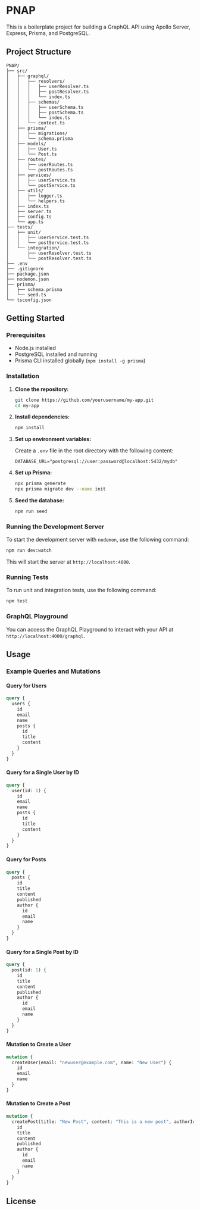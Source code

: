 # PNAP

This is a boilerplate project for building a GraphQL API using Apollo Server, Express, Prisma, and PostgreSQL.

## Project Structure

```
PNAP/
├── src/
│   ├── graphql/
│   │   ├── resolvers/
│   │   │   ├── userResolver.ts
│   │   │   ├── postResolver.ts
│   │   │   └── index.ts
│   │   ├── schemas/
│   │   │   ├── userSchema.ts
│   │   │   ├── postSchema.ts
│   │   │   └── index.ts
│   │   └── context.ts
│   ├── prisma/
│   │   ├── migrations/
│   │   └── schema.prisma
│   ├── models/
│   │   ├── User.ts
│   │   └── Post.ts
│   ├── routes/
│   │   ├── userRoutes.ts
│   │   └── postRoutes.ts
│   ├── services/
│   │   ├── userService.ts
│   │   └── postService.ts
│   ├── utils/
│   │   ├── logger.ts
│   │   └── helpers.ts
│   ├── index.ts
│   ├── server.ts
│   ├── config.ts
│   └── app.ts
├── tests/
│   ├── unit/
│   │   ├── userService.test.ts
│   │   └── postService.test.ts
│   └── integration/
│       ├── userResolver.test.ts
│       └── postResolver.test.ts
├── .env
├── .gitignore
├── package.json
├── nodemon.json
├── prisma/
│   ├── schema.prisma
│   └── seed.ts
└── tsconfig.json
```

## Getting Started

### Prerequisites

- Node.js installed
- PostgreSQL installed and running
- Prisma CLI installed globally (`npm install -g prisma`)

### Installation

1. **Clone the repository:**

   ```sh
   git clone https://github.com/yourusername/my-app.git
   cd my-app
   ```

2. **Install dependencies:**

   ```sh
   npm install
   ```

3. **Set up environment variables:**

   Create a `.env` file in the root directory with the following content:

   ```env
   DATABASE_URL="postgresql://user:password@localhost:5432/mydb"
   ```

4. **Set up Prisma:**

   ```sh
   npx prisma generate
   npx prisma migrate dev --name init
   ```

5. **Seed the database:**

   ```sh
   npm run seed
   ```

### Running the Development Server

To start the development server with `nodemon`, use the following command:

```sh
npm run dev:watch
```

This will start the server at `http://localhost:4000`.

### Running Tests

To run unit and integration tests, use the following command:

```sh
npm test
```

### GraphQL Playground

You can access the GraphQL Playground to interact with your API at `http://localhost:4000/graphql`.

## Usage

### Example Queries and Mutations

#### Query for Users
```graphql
query {
  users {
    id
    email
    name
    posts {
      id
      title
      content
    }
  }
}
```

#### Query for a Single User by ID
```graphql
query {
  user(id: 1) {
    id
    email
    name
    posts {
      id
      title
      content
    }
  }
}
```

#### Query for Posts
```graphql
query {
  posts {
    id
    title
    content
    published
    author {
      id
      email
      name
    }
  }
}
```

#### Query for a Single Post by ID
```graphql
query {
  post(id: 1) {
    id
    title
    content
    published
    author {
      id
      email
      name
    }
  }
}
```

#### Mutation to Create a User
```graphql
mutation {
  createUser(email: "newuser@example.com", name: "New User") {
    id
    email
    name
  }
}
```

#### Mutation to Create a Post
```graphql
mutation {
  createPost(title: "New Post", content: "This is a new post", authorId: 1) {
    id
    title
    content
    published
    author {
      id
      email
      name
    }
  }
}
```

## License

